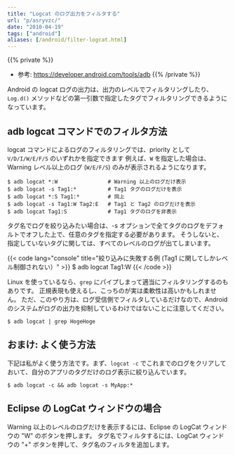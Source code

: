 ```yaml
---
title: "Logcat のログ出力をフィルタする"
url: "p/asryvzc/"
date: "2010-04-19"
tags: ["android"]
aliases: [/android/filter-logcat.html]
---
```


{{% private %}}
- 参考: https://developer.android.com/tools/adb
{{% /private %}}

Android の logcat ログの出力は、出力のレベルでフィルタリングしたり、`Log.d()` メソッドなどの第一引数で指定したタグでフィルタリングできるようになっています。


adb logcat コマンドでのフィルタ方法
----

logcat コマンドによるログのフィルタリングでは、priority として `V/D/I/W/E/F/S` のいずれかを指定できます
例えば、`W` を指定した場合は、Warning レベル以上のログ (`W/E/F/S`) のみが表示されるようになります。

```console
$ adb logcat *:W                # Warning 以上のログだけ表示
$ adb logcat -s Tag1:*          # Tag1 タグのログだけを表示
$ adb logcat *:S Tag1:*         # 同上
$ adb logcat -s Tag1:W Tag2:E   # Tag1 と Tag2 のログだけを表示
$ adb logcat Tag1:S             # Tag1 タグのログを非表示
```

タグ名でログを絞り込みたい場合は、-s オプションで全てタグのログをデフォルトでオフした上で、任意のタグを指定する必要があります。
そうしないと、指定していないタグに関しては、すべてのレベルのログが出てしまいます。

{{< code lang="console" title="絞り込みに失敗する例 (Tag1 に関してしかレベル制御されない）" >}}
$ adb logcat Tag1:W
{{< /code >}}

Linux を使っているなら、`grep` にパイプしまって適当にフィルタリングするのもありです。
正規表現も使えるし、こっちのが実は柔軟性は高いかもしれません。
ただ、このやり方は、ログ受信側でフィルタしているだけなので、Android のシステムがログの出力を抑制しているわけではないことに注意してください。

```console
$ adb logcat | grep HogeHoge
```


おまけ: よく使う方法
----

下記は私がよく使う方法です。まず、`logcat -c` でこれまでのログをクリアしておいて、自分のアプリのタグだけのログ表示に絞り込んでいます。

```console
$ adb logcat -c && adb logcat -s MyApp:*
```


Eclipse の LogCat ウィンドウの場合
----

Warning 以上のレベルのログだけを表示するには、Eclipse の LogCat ウィンドウの "W" のボタンを押します。
タグ名でフィルタするには、LogCat ウィンドウの "+" ボタンを押して、タグ名のフィルタを追加します。

